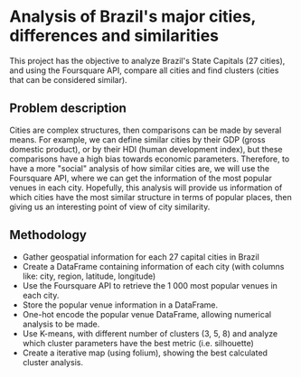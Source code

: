 # Analysis of Brazil's major cities, differences and similarities

This project has the objective to analyze Brazil's State Capitals (27 cities), and using the Foursquare API, compare all cities and find clusters (cities that can be considered similar).

## Problem description

Cities are complex structures, then comparisons can be made by several means. For example, we can define similar cities by their GDP (gross domestic product), or by their HDI (human development index), but these comparisons have a high bias towards economic parameters. Therefore, to have a more "social" analysis of how similar cities are, we will use the Foursquare API, where we can get the information of the most popular venues in each city. Hopefully, this analysis will provide us information of which cities have the most similar structure in terms of popular places, then giving us an interesting point of view of city similarity.

## Methodology

* Gather geospatial information for each 27 capital cities in Brazil
* Create a DataFrame containing information of each city (with columns like: city, region, latitude, longitude)
* Use the Foursquare API to retrieve the 1 000 most popular venues in each city.
* Store the popular venue information in a DataFrame.
* One-hot encode the popular venue DataFrame, allowing numerical analysis to be made.
* Use K-means, with different number of clusters (3, 5, 8) and analyze which cluster parameters have the best metric (i.e. silhouette)
* Create a iterative map (using folium), showing the best calculated cluster analysis.
